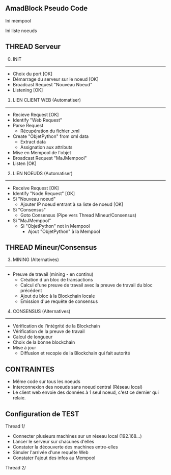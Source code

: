 AmadBlock Pseudo Code
----------------------

Ini mempool

Ini liste noeuds


THREAD Serveur
---
0. INIT
---
- Choix du port [OK]
- Démarrage du serveur sur le noeud [OK]
- Broadcast Request "Nouveau Noeud"
- Listening [OK]

1. LIEN CLIENT WEB (Automatiser)
---
- Recieve Request [OK]
- Identify "Web Request" 
- Parse Request
	- Récupération du fichier .xml
- Create "ObjetPython" from xml data
	- Extract data
	- Assignation aux attributs 
- Mise en Mempool de l'objet
- Broadcast Request "MaJMempool"
- Listen [OK]

2. LIEN NOEUDS (Automatiser)
---
- Receive Request [OK]
- Identify "Node Request" [OK]
- Si "Nouveau noeud"
	- Ajouter IP noeud entrant à sa liste de noeud [OK]
- Si "Consensus"
	- Goto Consensus (Pipe vers Thread Mineur/Consensus) 
- Si "MaJMempool"
	- Si "ObjetPython" not in Mempool
		- Ajout "ObjetPython" à la Mempool


THREAD Mineur/Consensus
---
3. MINING (Alternatives)
---
- Preuve de travail (mining - en continu)
	- Création d'un bloc de transactions
	- Calcul d'une preuve de travail avec la preuve de travail du bloc précédent
	- Ajout du bloc à la Blockchain locale
	- Emission d'ue requête de consensus


4. CONSENSUS (Alternatives)
---
- Vérification de l'intégrité de la Blockchain
- Vérification de la preuve de travail
- Calcul de longueur
- Choix de la bonne blockchain
- Mise à jour
	- Diffusion et recopie de la Blockchain qui fait autorité



CONTRAINTES
---
- Même code sur tous les noeuds
- Interconnexion des noeuds sans noeud central (Réseau local)
- Le client web envoie des données à 1 seul noeud, c'est ce dernier qui relaie.


Configuration de TEST
---
Thread 1/
- Connecter plusieurs machines sur un réseau local (192.168...)
- Lancer le serveur sur chacunes d'elles
- Constater la découverte des machines entre-elles
- Simuler l'arrivée d'une requête Web
- Constater l'ajout des infos au Mempool

Thread 2/
